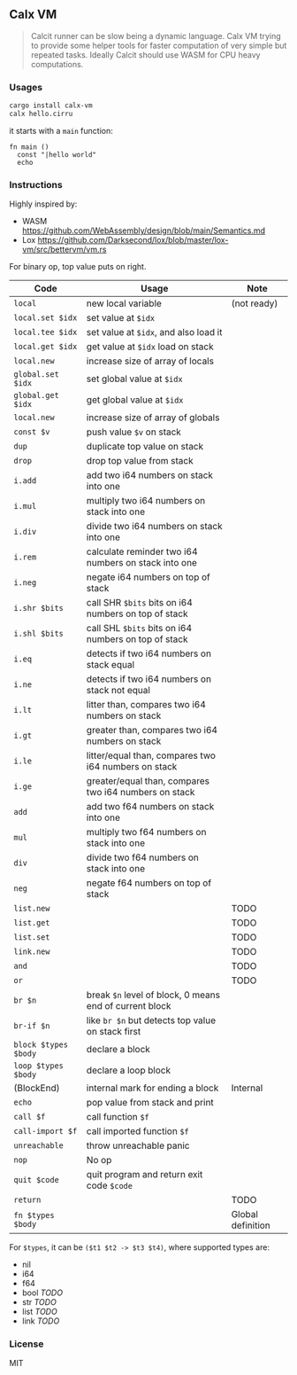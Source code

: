 ## Calx VM

> Calcit runner can be slow being a dynamic language. Calx VM trying to provide some helper tools for faster computation of very simple but repeated tasks. Ideally Calcit should use WASM for CPU heavy computations.

### Usages

```bash
cargo install calx-vm
calx hello.cirru
```

it starts with a `main` function:

```cirru
fn main ()
  const "|hello world"
  echo
```

### Instructions

Highly inspired by:

- WASM https://github.com/WebAssembly/design/blob/main/Semantics.md
- Lox https://github.com/Darksecond/lox/blob/master/lox-vm/src/bettervm/vm.rs

For binary op, top value puts on right.

| Code                 | Usage                                                   | Note              |
| -------------------- | ------------------------------------------------------- | ----------------- |
| `local`              | new local variable                                      | (not ready)       |
| `local.set $idx`     | set value at `$idx`                                     |                   |
| `local.tee $idx`     | set value at `$idx`, and also load it                   |                   |
| `local.get $idx`     | get value at `$idx` load on stack                       |                   |
| `local.new`          | increase size of array of locals                        |                   |
| `global.set $idx`    | set global value at `$idx`                              |                   |
| `global.get $idx`    | get global value at `$idx`                              |                   |
| `local.new`          | increase size of array of globals                       |                   |
| `const $v`           | push value `$v` on stack                                |                   |
| `dup`                | duplicate top value on stack                            |                   |
| `drop`               | drop top value from stack                               |                   |
| `i.add`              | add two i64 numbers on stack into one                   |                   |
| `i.mul`              | multiply two i64 numbers on stack into one              |                   |
| `i.div`              | divide two i64 numbers on stack into one                |                   |
| `i.rem`              | calculate reminder two i64 numbers on stack into one    |                   |
| `i.neg`              | negate i64 numbers on top of stack                      |                   |
| `i.shr $bits`        | call SHR `$bits` bits on i64 numbers on top of stack    |                   |
| `i.shl $bits`        | call SHL `$bits` bits on i64 numbers on top of stack    |                   |
| `i.eq`               | detects if two i64 numbers on stack equal               |                   |
| `i.ne`               | detects if two i64 numbers on stack not equal           |                   |
| `i.lt`               | litter than, compares two i64 numbers on stack          |                   |
| `i.gt`               | greater than, compares two i64 numbers on stack         |                   |
| `i.le`               | litter/equal than, compares two i64 numbers on stack    |                   |
| `i.ge`               | greater/equal than, compares two i64 numbers on stack   |                   |
| `add`                | add two f64 numbers on stack into one                   |                   |
| `mul`                | multiply two f64 numbers on stack into one              |                   |
| `div`                | divide two f64 numbers on stack into one                |                   |
| `neg`                | negate f64 numbers on top of stack                      |                   |
| `list.new`           |                                                         | TODO              |
| `list.get`           |                                                         | TODO              |
| `list.set`           |                                                         | TODO              |
| `link.new`           |                                                         | TODO              |
| `and`                |                                                         | TODO              |
| `or`                 |                                                         | TODO              |
| `br $n`              | break `$n` level of block, 0 means end of current block |                   |
| `br-if $n`           | like `br $n` but detects top value on stack first       |
| `block $types $body` | declare a block                                         |                   |
| `loop $types $body`  | declare a loop block                                    |                   |
| (BlockEnd)           | internal mark for ending a block                        | Internal          |
| `echo`               | pop value from stack and print                          |                   |
| `call $f`            | call function `$f`                                      |                   |
| `call-import $f`     | call imported function `$f`                             |                   |
| `unreachable`        | throw unreachable panic                                 |                   |
| `nop`                | No op                                                   |                   |
| `quit $code`         | quit program and return exit code `$code`               |                   |
| `return`             |                                                         | TODO              |
| `fn $types $body`    |                                                         | Global definition |

For `$types`, it can be `($t1 $t2 -> $t3 $t4)`, where supported types are:

- nil
- i64
- f64
- bool _TODO_
- str _TODO_
- list _TODO_
- link _TODO_

### License

MIT
